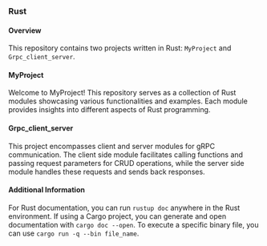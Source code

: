 ### Rust 

#### Overview
This repository contains two projects written in Rust: `MyProject` and `Grpc_client_server`.

#### MyProject
Welcome to MyProject! This repository serves as a collection of Rust modules showcasing various functionalities and examples. Each module provides insights into different aspects of Rust programming.

#### Grpc_client_server
This project encompasses client and server modules for gRPC communication. The client side module facilitates calling functions and passing request parameters for CRUD operations, while the server side module handles these requests and sends back responses.

#### Additional Information
For Rust documentation, you can run `rustup doc` anywhere in the Rust environment. If using a Cargo project, you can generate and open documentation with `cargo doc --open`. To execute a specific binary file, you can use `cargo run -q --bin file_name`.

